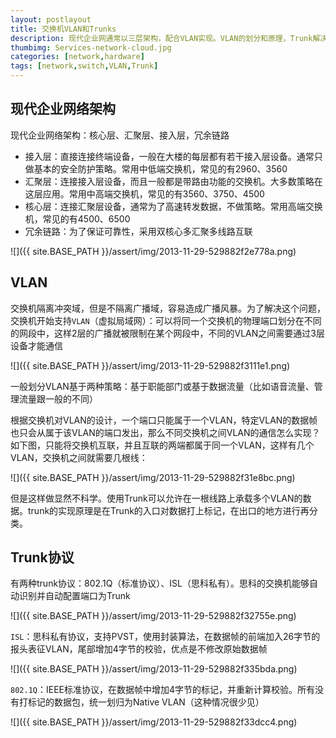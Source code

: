 ```yaml
---
layout: postlayout
title: 交换机VLAN和Trunks
description: 现代企业网通常以三层架构，配合VLAN实现。VLAN的划分和原理，Trunk解决VLAN跨交换机通信的问题，Trunk有两种常见的协议
thumbimg: Services-network-cloud.jpg
categories: [network,hardware]
tags: [network,switch,VLAN,Trunk]
---
```


## 现代企业网络架构

现代企业网络架构：核心层、汇聚层、接入层，冗余链路

- 接入层：直接连接终端设备，一般在大楼的每层都有若干接入层设备。通常只做基本的安全防护策略。常用中低端交换机，常见的有2960、3560
- 汇聚层：连接接入层设备，而且一般都是带路由功能的交换机。大多数策略在这层应用。常用中高端交换机，常见的有3560、3750、4500
- 核心层：连接汇聚层设备，通常为了高速转发数据，不做策略。常用高端交换机，常见的有4500、6500
- 冗余链路：为了保证可靠性，采用双核心多汇聚多线路互联

![]({{ site.BASE_PATH }}/assert/img/2013-11-29-529882f2e778a.png)

## VLAN

交换机隔离冲突域，但是不隔离广播域，容易造成广播风暴。为了解决这个问题，交换机开始支持`VLAN`（虚拟局域网）：可以将同一个交换机的物理端口划分在不同的网段中，这样2层的广播就被限制在某个网段中，不同的VLAN之间需要通过3层设备才能通信

![]({{ site.BASE_PATH }}/assert/img/2013-11-29-529882f3111e1.png)

一般划分VLAN基于两种策略：基于职能部门或基于数据流量（比如语音流量、管理流量跟一般的不同）

根据交换机对VLAN的设计，一个端口只能属于一个VLAN，特定VLAN的数据帧也只会从属于该VLAN的端口发出，那么不同交换机之间VLAN的通信怎么实现？如下图，只能将交换机互联，并且互联的两端都属于同一个VLAN，这样有几个VLAN，交换机之间就需要几根线：

![]({{ site.BASE_PATH }}/assert/img/2013-11-29-529882f31e8bc.png)

但是这样做显然不科学。使用Trunk可以允许在一根线路上承载多个VLAN的数据。trunk的实现原理是在Trunk的入口对数据打上标记，在出口的地方进行再分类。

## Trunk协议

有两种trunk协议：802.1Q（标准协议）、ISL（思科私有）。思科的交换机能够自动识别并自动配置端口为Trunk

![]({{ site.BASE_PATH }}/assert/img/2013-11-29-529882f32755e.png)

`ISL`：思科私有协议，支持PVST，使用封装算法，在数据帧的前端加入26字节的报头表征VLAN，尾部增加4字节的校验，优点是不修改原始数据帧

![]({{ site.BASE_PATH }}/assert/img/2013-11-29-529882f335bda.png)

`802.1Q`：IEEE标准协议，在数据帧中增加4字节的标记，并重新计算校验。所有没有打标记的数据包，统一划归为Native VLAN（这种情况很少见）

![]({{ site.BASE_PATH }}/assert/img/2013-11-29-529882f33dcc4.png)